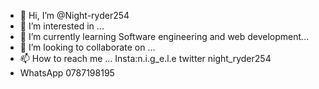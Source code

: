 - 👋 Hi, I’m @Night-ryder254
- 👀 I’m interested in ...
- 🌱 I’m currently learning Software engineering and web development...
- 💞️ I’m looking to collaborate on ...
- 📫 How to reach me ... Insta:n.i.g_e.l.e twitter night_ryder254
- WhatsApp 0787198195

<!---
Night-ryder254/Night-ryder254 is a ✨ special ✨ repository because its `README.md` (this file) appears on your GitHub profile.
You can click the Preview link to take a look at your changes.
--->
